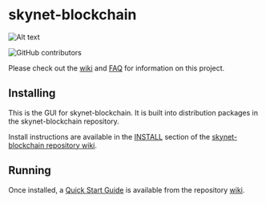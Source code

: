 # skynet-blockchain
![Alt text](https://www.skynet.net/img/skynet_logo.svg)

![GitHub contributors](https://img.shields.io/github/contributors/Skynet-Network/skynet-blockchain?logo=GitHub)

Please check out the [wiki](https://github.com/Skynet-Network/skynet-blockchain/wiki)
and [FAQ](https://github.com/Skynet-Network/skynet-blockchain/wiki/FAQ) for
information on this project.

## Installing

This is the GUI for skynet-blockchain. It is built into distribution packages in the skynet-blockchain repository.

Install instructions are available in the
[INSTALL](https://github.com/Skynet-Network/skynet-blockchain/wiki/INSTALL)
section of the
[skynet-blockchain repository wiki](https://github.com/Skynet-Network/skynet-blockchain/wiki).

## Running

Once installed, a
[Quick Start Guide](https://github.com/Skynet-Network/skynet-blockchain/wiki/Quick-Start-Guide)
is available from the repository
[wiki](https://github.com/Skynet-Network/skynet-blockchain/wiki).
